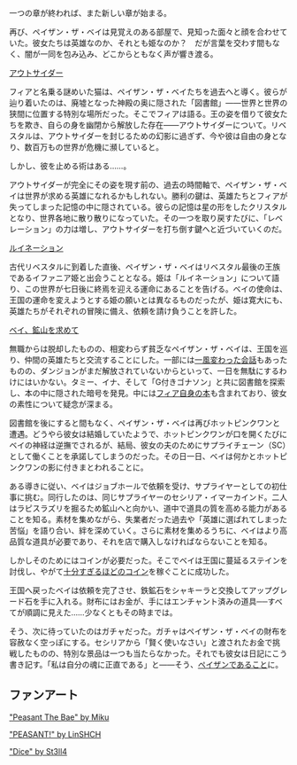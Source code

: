 <!-- title: ペイザン・ザ・ベイ -->
<!-- status: 生存 -->

一つの章が終われば、また新しい章が始まる。

再び、ペイザン・ザ・ベイは見覚えのある部屋で、見知った面々と顔を合わせていた。彼女たちは英雄なのか、それとも姫なのか？　だが言葉を交わす間もなく、闇が一同を包み込み、どこからともなく声が響き渡る。

[アウトサイダー](#embed:https://youtu.be/7bOe38rP7JQ?t=454)

フィアと名乗る謎めいた猫は、ペイザン・ザ・ベイたちを過去へと導く。彼らが辿り着いたのは、廃墟となった神殿の奥に隠された「図書館」――世界と世界の狭間に位置する特別な場所だった。そこでフィアは語る。王の姿を借りて彼女たちを欺き、自らの身を幽閉から解放した存在――アウトサイダーについて。リベスタルは、アウトサイダーを封じるための幻影に過ぎず、今や彼は自由の身となり、数百万もの世界が危機に瀕していると。

しかし、彼を止める術はある……。

アウトサイダーが完全にその姿を現す前の、過去の時間軸で、ペイザン・ザ・ベイは世界が求める英雄になれるかもしれない。勝利の鍵は、英雄たちとフィアが失ってしまった記憶の中に隠されている。彼らの記憶は星の形をしたクリスタルとなり、世界各地に散り散りになっていた。その一つを取り戻すたびに、「レベレーション」の力は増し、アウトサイダーを打ち倒す鍵へと近づいていくのだ。

[ルイネーション](#embed:https://youtu.be/7bOe38rP7JQ?t=1484)

古代リベスタルに到着した直後、ペイザン・ザ・ベイはリベスタル最後の王族であるイファニア姫と出会うこととなる。姫は「ルイネーション」について語り、この世界が七日後に終焉を迎える運命にあることを告げる。ベイの使命は、王国の運命を変えようとする姫の願いとは異なるものだったが、姫は寛大にも、英雄たちがそれぞれの冒険に備え、依頼を請け負うことを許した。

[ベイ、鉱山を求めて](#embed:https://youtu.be/7bOe38rP7JQ?t=1739)

無職からは脱却したものの、相変わらず貧乏なペイザン・ザ・ベイは、王国を巡り、仲間の英雄たちと交流することにした。一部には[一風変わった会話](https://youtu.be/7bOe38rP7JQ?t=2293)もあったものの、ダンジョンがまだ解放されていないからといって、一日を無駄にするわけにはいかない。タミー、イナ、そして「G付きゴナソン」と共に図書館を探索し、本の中に隠された暗号を発見。中には[フィア自身の本](https://youtu.be/7bOe38rP7JQ?t=2910)も含まれており、彼女の素性について疑念が深まる。

図書館を後にすると間もなく、ペイザン・ザ・ベイは再びホットピンクワンと遭遇。どうやら彼女は結婚していたようで、ホットピンクワンが口を開くたびにベイの神経は逆撫でされるが、結局、彼女の夫のためにサプライチェーン（SC）として働くことを承諾してしまうのだった。その日一日、ベイは何かとホットピンクワンの影に付きまとわれることに。

ある導きに従い、ベイはジョブホールで依頼を受け、サプライヤーとしての初仕事に挑む。同行したのは、同じサプライヤーのセシリア・イマーカインド。二人はラピスラズリを掘るため鉱山へと向かい、道中で道具の質を高める能力があることを知る。素材を集めながら、失業者だった過去や「英雄に選ばれてしまった苦悩」を語り合い、絆を深めていく。さらに素材を集めるうちに、ベイはより高品質な道具が必要であり、それを店で購入しなければならないことを知る。

しかしそのためにはコインが必要だった。そこでベイは王国に蔓延るステインを討伐し、やがて[十分すぎるほどのコイン](https://youtu.be/7bOe38rP7JQ?t=7007)を稼ぐことに成功した。

王国へ戻ったベイは依頼を完了させ、鉄鉱石をシャキーラと交換してアップグレード石を手に入れる。財布にはお金が、手にはエンチャント済みの道具──すべてが順調に見えた……少なくともその時までは。

そう、次に待っていたのはガチャだった。ガチャはペイザン・ザ・ベイの財布を容赦なく空っぽにする。セシリアから「賢く使いなさい」と渡されたお金で挑戦したものの、特別な景品は一つも当たらなかった。それでも彼女は日記にこう書き記す。「私は自分の魂に正直である」と――そう、[ペイザンであること](https://youtu.be/7bOe38rP7JQ?t=8145)に。

## ファンアート

["Peasant The Bae" by Miku](https://x.com/Mikururun/status/1899107067182411936/photo/1)

["PEASANT!" by LinSHCH](https://x.com/_LinSHCH_/status/1920873250143285392)

["Dice" by St3ll4](https://x.com/sssst3ll4/status/1901967705994838407)
